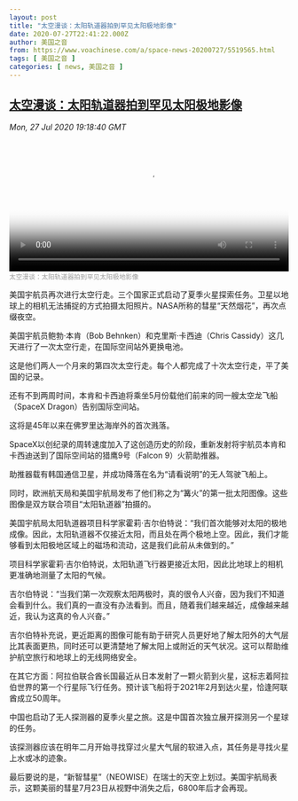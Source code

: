 ```yaml
---
layout: post
title: "太空漫谈：太阳轨道器拍到罕见太阳极地影像"
date: 2020-07-27T22:41:22.000Z
author: 美国之音
from: https://www.voachinese.com/a/space-news-20200727/5519565.html
tags: [ 美国之音 ]
categories: [ news, 美国之音 ]
---
```

<!--1595889682000-->
[太空漫谈：太阳轨道器拍到罕见太阳极地影像](https://www.voachinese.com/a/space-news-20200727/5519565.html)
------

<div>
<div><i>Mon, 27 Jul 2020 19:18:40 GMT</i></div><video poster="https://images.weserv.nl?url=gdb.voanews.com/46c311e1-add2-4668-b63c-84a501b77159_tv_r1_s_w900.jpg" src="https://av.voanews.com/Videoroot/Pangeavideo/2020/07/4/46/46c311e1-add2-4668-b63c-84a501b77159_240p.mp4" style="width:100%" controls></video><div><small style="color: #999;">太空漫谈：太阳轨道器拍到罕见太阳极地影像</small></div><p>美国宇航员再次进行太空行走。三个国家正式启动了夏季火星探索任务。卫星以地球上的相机无法捕捉的方式拍摄太阳照片。NASA所称的彗星“天然烟花”，再次点缀夜空。</p><p>美国宇航员鲍勃·本肯（Bob Behnken）和克里斯·卡西迪（Chris Cassidy）这几天进行了一次太空行走，在国际空间站外更换电池。</p><p>这是他们两人一个月来的第四次太空行走。每个人都完成了十次太空行走，平了美国的记录。</p><p>还有不到两周时间，本肯和卡西迪将乘坐5月份载他们前来的同一艘太空龙飞船（SpaceX Dragon）告别国际空间站。</p><p>这将是45年以来在佛罗里达海岸外的首次溅落。</p><p>SpaceX以创纪录的周转速度加入了这创造历史的阶段，重新发射将宇航员本肯和卡西迪送到了国际空间站的猎鹰9号（Falcon 9）火箭助推器。</p><p>助推器载有韩国通信卫星，并成功降落在名为“请看说明”的无人驾驶飞船上。</p><p>同时，欧洲航天局和美国宇航局发布了他们称之为“篝火”的第一批太阳图像。这些图像是双方联合项目“太阳轨道器”拍摄的。</p><p>美国宇航局太阳轨道器项目科学家霍莉·吉尔伯特说：“我们首次能够对太阳的极地成像。因此，太阳轨道器不仅接近太阳，而且处在两个极地上空。因此，我们才能够看到太阳极地区域上的磁场和流动，这是我们此前从未做到的。”</p><p>项目科学家霍莉·吉尔伯特说，太阳轨道飞行器更接近太阳，因此比地球上的相机更准确地测量了太阳的气候。</p><p>吉尔伯特说：“当我们第一次观察太阳两极时，真的很令人兴奋，因为我们不知道会看到什么。我们真的一直没有办法看到。而且，随着我们越来越近，成像越来越近，我认为这真的令人兴奋。”</p><p>吉尔伯特补充说，更近距离的图像可能有助于研究人员更好地了解太阳外的大气层比其表面更热，同时还可以更清楚地了解太阳上或附近的天气状况。这可以帮助维护航空旅行和地球上的无线网络安全。</p><p>在其它方面：阿拉伯联合酋长国最近从日本发射了一颗火箭到火星，这标志着阿拉伯世界的第一个行星际飞行任务。预计该飞船将于2021年2月到达火星，恰逢阿联酋成立50周年。</p><p>中国也启动了无人探测器的夏季火星之旅。这是中国首次独立展开探测另一个星球的任务。</p><p>该探测器应该在明年二月开始寻找穿过火星大气层的软进入点，其任务是寻找火星上水或冰的迹象。</p><p>最后要说的是，“新智彗星”（NEOWISE）在瑞士的天空上划过。美国宇航局表示，这颗美丽的彗星7月23日从视野中消失之后，6800年后才会再现。</p>
</div>

